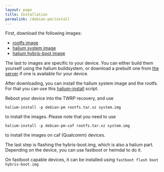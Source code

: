 ```yaml
---
layout: page
title: Installation
permalink: /debian-pm/install
---
```

First, download the following images:
 * [rootfs image](https://archive.kaidan.im/debian-pm/images/)
 * [halium system image](https://archive.kaidan.im/halium/)
 * [halium hybris-boot image](https://archive.kaidan.im/halium/)

The last to images are specific to your device.
You can either build them yourself using the halium buildsystem,
or download a prebuilt one from [the server](https://archive.kaidan.im/halium/) if one is available for your device.

After downloading, you can install the halium system image and the rootfs.
For that you can use this [halium-install](https://github.com/JBBgameich/halium-install/releases) script.

Reboot your device into the TWRP recovery, and use

```halium-install -p debian-pm rootfs.tar.xz system.img```

 to install the images.
Please note that you need to use 

```halium-install -p debian-pm-caf rootfs.tar.xz system.img```

to install the images on caf (Qualcomm) devices.

The last step is flashing the hybris-boot.img, which is also a halium part.
Depending on the device, you can use fastboot or heimdal to do it.

On fastboot capable devices, it can be installed using
`fastboot flash boot hybris-boot.img`
